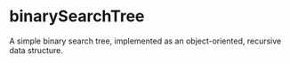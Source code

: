 binarySearchTree
================
A simple binary search tree, implemented as an object-oriented, recursive data structure.
